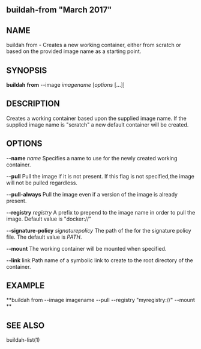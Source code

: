 ## buildah-from "March 2017"

## NAME
buildah from - Creates a new working container, either from scratch or based on the provided image name as a starting point.


## SYNOPSIS
**buildah** **from** --image *imagename* [*options* [...]] 

## DESCRIPTION
Creates a working container based upon the supplied image name.  If the supplied image name is "scratch" a new default container will be created.

## OPTIONS
**--name** *name*
Specifies a name to use for the newly created working container.

**--pull**
Pull the image if it is not present.  If this flag is not specified,the image will not be pulled regardless.

**--pull-always** 
Pull the image even if a version of the image is already present.

**--registry** *registry*
A prefix to prepend to the image name in order to pull the image.  Default value is "docker://"

**--signature-policy** *signaturepolicy*
The path of the for the signature policy file.  The default value is *PATH*.

**--mount**
The working container will be mounted when specified.

**--link** link
Path name of a symbolic link to create to the root directory of the container. 


## EXAMPLE
**buildah from --image imagename --pull --registry "myregistry://" --mount **

## SEE ALSO
buildah-list(1)
